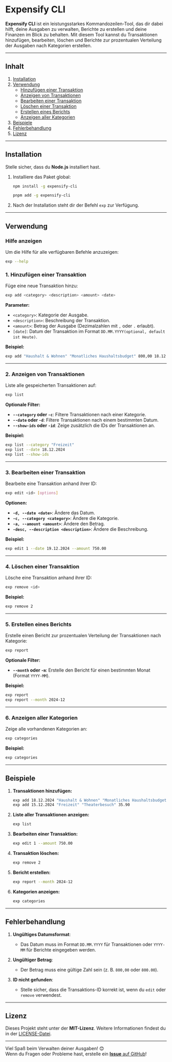# **Expensify CLI**

**Expensify CLI** ist ein leistungsstarkes Kommandozeilen-Tool, das dir dabei hilft, deine Ausgaben zu verwalten, Berichte zu erstellen und deine Finanzen im Blick zu behalten. Mit diesem Tool kannst du Transaktionen hinzufügen, bearbeiten, löschen und Berichte zur prozentualen Verteilung der Ausgaben nach Kategorien erstellen.

---

## **Inhalt**

1. [Installation](#installation)
2. [Verwendung](#verwendung)
   - [Hinzufügen einer Transaktion](#hinzufügen-einer-transaktion)
   - [Anzeigen von Transaktionen](#anzeigen-von-transaktionen)
   - [Bearbeiten einer Transaktion](#bearbeiten-einer-transaktion)
   - [Löschen einer Transaktion](#löschen-einer-transaktion)
   - [Erstellen eines Berichts](#erstellen-eines-berichts)
   - [Anzeigen aller Kategorien](#anzeigen-aller-kategorien)
3. [Beispiele](#beispiele)
4. [Fehlerbehandlung](#fehlerbehandlung)
5. [Lizenz](#lizenz)

---

## **Installation**

Stelle sicher, dass du **Node.js** installiert hast.

1. Installiere das Paket global:

   ```bash
   npm install -g expensify-cli

   pnpm add -g expensify-cli
   ```

2. Nach der Installation steht dir der Befehl `exp` zur Verfügung.

---

## **Verwendung**

### **Hilfe anzeigen**

Um die Hilfe für alle verfügbaren Befehle anzuzeigen:

```bash
exp --help
```

### **1. Hinzufügen einer Transaktion**

Füge eine neue Transaktion hinzu:

```bash
exp add <category> <description> <amount> <date>
```

**Parameter:**

- `<category>`: Kategorie der Ausgabe.
- `<description>`: Beschreibung der Transaktion.
- `<amount>`: Betrag der Ausgabe (Dezimalzahlen mit `,` oder `.` erlaubt).
- `[date]`: Datum der Transaktion im Format `DD.MM.YYYY(optional, default ist Heute)`.

**Beispiel:**

```bash
exp add "Haushalt & Wohnen" "Monatliches Haushaltsbudget" 800,00 18.12.2024
```

---

### **2. Anzeigen von Transaktionen**

Liste alle gespeicherten Transaktionen auf:

```bash
exp list
```

**Optionale Filter:**

- **`--category` oder `-c`**: Filtere Transaktionen nach einer Kategorie.
- **`--date` oder `-d`**: Filtere Transaktionen nach einem bestimmten Datum.
- **`--show-ids` oder `-id`**: Zeige zusätzlich die IDs der Transaktionen an.

**Beispiel:**

```bash
exp list --category "Freizeit"
exp list --date 18.12.2024
exp list --show-ids
```

---

### **3. Bearbeiten einer Transaktion**

Bearbeite eine Transaktion anhand ihrer ID:

```bash
exp edit <id> [options]
```

**Optionen:**

- **`-d, --date <date>`**: Ändere das Datum.
- **`-c, --category <category>`**: Ändere die Kategorie.
- **`-a, --amount <amount>`**: Ändere den Betrag.
- **`-desc, --description <description>`**: Ändere die Beschreibung.

**Beispiel:**

```bash
exp edit 1 --date 19.12.2024 --amount 750.00
```

---

### **4. Löschen einer Transaktion**

Lösche eine Transaktion anhand ihrer ID:

```bash
exp remove <id>
```

**Beispiel:**

```bash
exp remove 2
```

---

### **5. Erstellen eines Berichts**

Erstelle einen Bericht zur prozentualen Verteilung der Transaktionen nach Kategorie:

```bash
exp report
```

**Optionale Filter:**

- **`--month` oder `-m`**: Erstelle den Bericht für einen bestimmten Monat (Format `YYYY-MM`).

**Beispiel:**

```bash
exp report
exp report --month 2024-12
```

---

### **6. Anzeigen aller Kategorien**

Zeige alle vorhandenen Kategorien an:

```bash
exp categories
```

**Beispiel:**

```bash
exp categories
```

---

## **Beispiele**

1. **Transaktionen hinzufügen:**

   ```bash
   exp add 18.12.2024 "Haushalt & Wohnen" "Monatliches Haushaltsbudget" 800,00
   exp add 15.12.2024 "Freizeit" "Theaterbesuch" 35.90
   ```

2. **Liste aller Transaktionen anzeigen:**

   ```bash
   exp list
   ```

3. **Bearbeiten einer Transaktion:**

   ```bash
   exp edit 1 --amount 750.00
   ```

4. **Transaktion löschen:**

   ```bash
   exp remove 2
   ```

5. **Bericht erstellen:**

   ```bash
   exp report --month 2024-12
   ```

6. **Kategorien anzeigen:**
   ```bash
   exp categories
   ```

---

## **Fehlerbehandlung**

1. **Ungültiges Datumsformat**:

   - Das Datum muss im Format `DD.MM.YYYY` für Transaktionen oder `YYYY-MM` für Berichte eingegeben werden.

2. **Ungültiger Betrag**:

   - Der Betrag muss eine gültige Zahl sein (z. B. `800,00` oder `800.00`).

3. **ID nicht gefunden**:
   - Stelle sicher, dass die Transaktions-ID korrekt ist, wenn du `edit` oder `remove` verwendest.

---

## **Lizenz**

Dieses Projekt steht unter der **MIT-Lizenz**. Weitere Informationen findest du in der [LICENSE-Datei](./LICENSE).

---

Viel Spaß beim Verwalten deiner Ausgaben! 😊  
Wenn du Fragen oder Probleme hast, erstelle ein [**Issue** auf GitHub](https://github.com/bickelmeister/expensify-cli/issues)!
